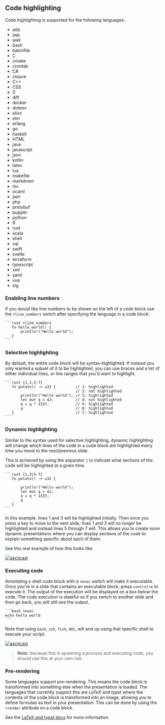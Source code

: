 ## Code highlighting

Code highlighting is supported for the following languages:

* ada
* asp
* awk
* bash
* batchfile
* C
* cmake
* crontab
* C#
* clojure
* C++
* CSS
* D
* diff
* docker
* dotenv
* elixir
* elm
* erlang
* go
* haskell
* HTML
* java
* javascript
* json
* kotlin
* latex
* lua
* makefile
* markdown
* nix
* ocaml
* perl
* php
* protobuf
* puppet
* python
* R
* rust
* scala
* shell
* sql
* swift
* svelte
* terraform
* typescript
* xml
* yaml
* vue
* zig

### Enabling line numbers

If you would like line numbers to be shown on the left of a code block use the `+line_numbers` switch after specifying
the language in a code block:

~~~
```rust +line_numbers
   fn hello_world() {
       println!("Hello world");
   }
```
~~~

### Selective highlighting

By default, the entire code block will be syntax-highlighted. If instead you only wanted a subset of it to be
highlighted, you can use braces and a list of either individual lines, or line ranges that you'd want to highlight.

~~~
```rust {1,3,5-7}
   fn potato() -> u32 {         // 1: highlighted
                                // 2: not highlighted
       println!("Hello world"); // 3: highlighted
       let mut q = 42;          // 4: not highlighted
       q = q * 1337;            // 5: highlighted
       q                        // 6: highlighted
   }                            // 7: highlighted
```
~~~

### Dynamic highlighting

Similar to the syntax used for selective highlighting, dynamic highlighting will change which lines of the code in a
code block are highlighted every time you move to the next/previous slide.

This is achieved by using the separator `|` to indicate what sections of the code will be highlighted at a given time.

~~~
```rust {1,3|5-7}
   fn potato() -> u32 {

       println!("Hello world");
       let mut q = 42;
       q = q * 1337;
       q
   }
```
~~~

In this example, lines 1 and 3 will be highlighted initially. Then once you press a key to move to the next slide, lines
1 and 3 will no longer be highlighted and instead lines 5 through 7 will. This allows you to create more dynamic
presentations where you can display sections of the code to explain something specific about each of them.

See this real example of how this looks like.

[![asciicast](https://asciinema.org/a/dpXDXJoJRRX4mQ7V6LdR3rO2z.svg)](https://asciinema.org/a/dpXDXJoJRRX4mQ7V6LdR3rO2z)

### Executing code

Annotating a shell code block with a `+exec` switch will make it executable. Once you're in a slide that contains an
executable block, press `control+e` to execute it. The output of the execution will be displayed on a box below the
code. The code execution is stateful so if you switch to another slide and then go back, you will still see the output.

~~~
```bash +exec
echo hello world
```
~~~

Note that using `bash`, `zsh`, `fish`, etc, will end up using that specific shell to execute your script.

[![asciicast](https://asciinema.org/a/gnzjXpVSOwOiyUqQvhi0AaHG7.svg)](https://asciinema.org/a/gnzjXpVSOwOiyUqQvhi0AaHG7)

> **Note**: because this is spawning a process and executing code, you should use this at your own risk.

### Pre-rendering 

Some languages support pre-rendering. This means the code block is transformed into something else when the presentation 
is loaded. The languages that currently support this are _LaTeX_ and _typst_ where the contents of the code block is 
transformed into an image, allowing you to define formulas as text in your presentation. This can be done by using the 
`+render` attribute on a code block.

See the [LaTeX and typst docs](latex.html) for more information.
